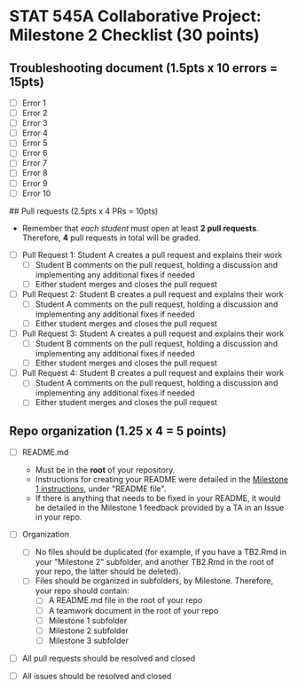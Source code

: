 # STAT 545A Collaborative Project: Milestone 2 Checklist (30 points)

## Troubleshooting document (1.5pts x 10 errors = 15pts)

+ [ ] Error 1
+ [ ] Error 2
+ [ ] Error 3
+ [ ] Error 4
+ [ ] Error 5
+ [ ] Error 6
+ [ ] Error 7
+ [ ] Error 8
+ [ ] Error 9
+ [ ] Error 10

## Pull requests (2.5pts x 4 PRs = 10pts)

+ Remember that *each student* must open at least **2 pull requests**. Therefore, **4** pull requests in total will be graded.

+ [ ] Pull Request 1: Student A creates a pull request and explains their work
    + [ ] Student B comments on the pull request, holding a discussion and implementing any additional fixes if needed
    + [ ] Either student merges and closes the pull request

+ [ ] Pull Request 2: Student B creates a pull request and explains their work
    + [ ] Student A comments on the pull request, holding a discussion and implementing any additional fixes if needed
    + [ ] Either student merges and closes the pull request

+ [ ] Pull Request 3: Student A creates a pull request and explains their work
    + [ ] Student B comments on the pull request, holding a discussion and implementing any additional fixes if needed
    + [ ] Either student merges and closes the pull request

+ [ ] Pull Request 4: Student B creates a pull request and explains their work
    + [ ] Student A comments on the pull request, holding a discussion and implementing any additional fixes if needed
    + [ ] Either student merges and closes the pull request

## Repo organization (1.25 x 4 = 5 points)

+ [ ] README.md
  + Must be in the **root** of your repository.
  + Instructions for creating your README were detailed in the [Milestone 1 instructions](https://stat545.stat.ubc.ca/collaborative-project/milestone1/readme/), under "README file".
  + If there is anything that needs to be fixed in your README, it would be detailed in the Milestone 1 feedback provided by a TA in an Issue in your repo.

+ [ ] Organization
  + [ ] No files should be duplicated (for example, if you have a TB2.Rmd in your "Milestone 2" subfolder, and another TB2.Rmd in the root of your repo, the latter should be deleted).
  + [ ] Files should be organized in subfolders, by Milestone. Therefore, your repo should contain:
    + [ ] A README.md file in the root of your repo
    + [ ] A teamwork document in the root of your repo
    + [ ] Milestone 1 subfolder
    + [ ] Milestone 2 subfolder
    + [ ] Milestone 3 subfolder

+ [ ] All pull requests should be resolved and closed
+ [ ] All issues should be resolved and closed
